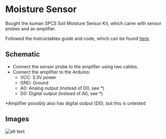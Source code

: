 # Moisture Sensor

Bought the kuman SPCS Soil Moisture Sensor Kit, which came with sensor probes and an amplifier.

Followed the Instructables guide and code, which can be found [here](https://www.instructables.com/id/Arduino-Soil-Moisture-Sensor/).

## Schematic

- Connect the sensor probe to the amplifier using two cables.
- Connect the amplifier to the Arduino:
  - VCC: 3.3V power
  - GND: Ground
  - A0: Analog output (instead of D0, see *)
  - D0: Digital output (instead of A0, see *)

*Amplifier possibly also has digital output (D0), but this is untested

## Images

![alt text](connection_image.jpg "Connection Image")

